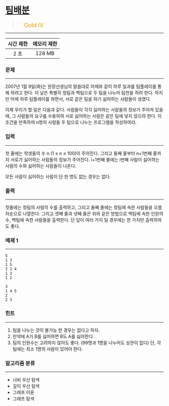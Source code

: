# [팀배분](https://www.acmicpc.net/problem/1953)

> <img src="https://d2gd6pc034wcta.cloudfront.net/tier/12.svg" width="16" heigth="21" style = "vertical-align: middle;"/>&nbsp;<span style="font-size: 18px; color: #ec9a00;">Gold IV</span>

***

<div align="center">

|시간 제한|메모리 제한|
|:---:|:---:|
|2 초 |128 MB|

</div>

### 문제

***

2007년 1월 9일(화)는 원장선생님의 말씀대로 어제와 같이 하루 일과를 팀플레이를 통해 하려고 한다. 이 날은 특별히 청팀과 백팀으로 두 팀을 나누어 팀전을 하려 한다. 하지만 어제 하루 팀플레이를 하면서, 서로 같은 팀을 하기 싫어하는 사람들이 생겼다.

이제 우리가 할 일은 다음과 같다. 사람들이 각각 싫어하는 사람들의 정보가 주어져 있을 때, 그 사람들의 요구를 수용하여 서로 싫어하는 사람은 같은 팀에 넣지 않으려 한다. 이 조건을 만족하여 n명의 사람들 두 팀으로 나누는 프로그램을 작성하여라.

### 입력

***

첫 줄에는 학생들의 수 n (1 ≤ n ≤ 100)이 주어진다. 그리고 둘째 줄부터 n+1번째 줄까지 서로가 싫어하는 사람들의 정보가 주어진다. i+1번째 줄에는 i번째 사람이 싫어하는 사람의 수와 싫어하는 사람들이 나온다.

모든 사람이 싫어하는 사람이 단 한 명도 없는 경우는 없다.

### 출력

***

첫줄에는 청팀의 사람의 수를 출력하고, 그리고 둘째 줄에는 청팀에 속한 사람들을 오름차순으로 나열한다. 그리고 셋째 줄과 넷째 줄은 위와 같은 방법으로 백팀에 속한 인원의 수, 백팀에 속한 사람들을 출력한다. 단 답이 여러 가지 일 경우에는 한 가지만 출력하여도 좋다.

### 예제 1

***

```
5
1 3
1 5
2 1 4
1 3
1 2
```

```
3
1 4 5
2
2 3
```

### 힌트

***

1. 팀을 나누는 것이 불가능 한 경우는 없다고 하자.  
2. 만약에 A가 B를 싫어하면 B도 A를 싫어한다.  
3. 팀의 인원수는 고려하지 않아도 좋다. (99명과 1명을 나누어도 상관이 없다) 단, 각 팀에는 최소 1명의 사람이 있어야 한다.

### 알고리즘 분류

***

* 너비 우선 탐색
* 깊이 우선 탐색
* 그래프 이론
* 그래프 탐색


